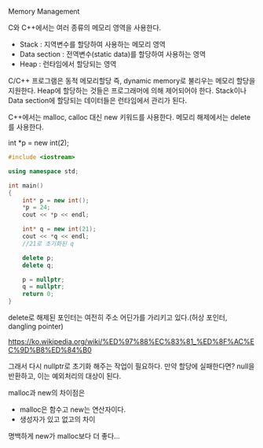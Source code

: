 Memory Management

C와 C++에서는 여러 종류의 메모리 영역을 사용한다.

- Stack : 지역변수를 할당하여 사용하는 메모리 영역
- Data section : 전역변수(static data)를 할당하여 사용하는 영역
- Heap : 런타임에서 할당되는 영역

C/C++ 프로그램은 동적 메모리할당 즉, dynamic memory로 불리우는 메모리 할당을 지원한다.
Heap에 할당하는 것들은 프로그래머에 의해 제어되어야 한다.
Stack이나 Data section에 할당되는 데이터들은 런타임에서 관리가 된다.

C++에서는 malloc, calloc 대신 new 키워드를 사용한다. 메모리 해제에서는 delete를 사용한다.

int *p = new int(2);

```c++
#include <iostream>

using namespace std;

int main()
{	
	int* p = new int();
	*p = 24;	
	cout << *p << endl;

	int* q = new int(21);
	cout << *q << endl;
	//21로 초기화된 q

	delete p;
	delete q;

	p = nullptr;
	q = nullptr;
	return 0;
}
```

delete로 해제된 포인터는 여전히 주소 어딘가를 가리키고 있다.(허상 포인터, dangling pointer)

https://ko.wikipedia.org/wiki/%ED%97%88%EC%83%81_%ED%8F%AC%EC%9D%B8%ED%84%B0

그래서 다시 nullptr로 초기화 해주는 작업이 필요하다.
만약 할당에 실패한다면? null을 반환하고, 이는 예외처리의 대상이 된다.

malloc과 new의 차이점은

- malloc은 함수고 new는 연산자이다.
- 생성자가 있고 없고의 차이

명백하게 new가 malloc보다 더 좋다...